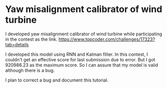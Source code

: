 # Yaw misalignment calibrator of wind turbine

I developed yaw misalignment calibrator of wind turbine while participating in 
the contest as the link.
https://www.topcoder.com/challenges/17323?tab=details

I developed this model using RNN and Kalman filter.
In this contest, I couldn't get an effective score for last submission due to error.
But I got 920986.23 as the maximum score. So I can assure that my model is valid
although there is a bug.

I plan to correct a bug and document this tutorial.
